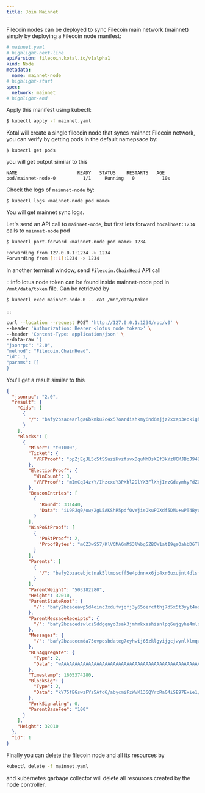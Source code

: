 ```yaml
---
title: Join Mainnet
---
```


Filecoin nodes can be deployed to sync Filecoin main network (mainnet) simply by deploying a Filecoin node manifest:

```yaml
# mainnet.yaml
# highlight-next-line
apiVersion: filecoin.kotal.io/v1alpha1
kind: Node
metadata:
  name: mainnet-node
# highlight-start
spec:
  network: mainnet
# highlight-end
```

Apply this manifest using kubectl:

```bash
$ kubectl apply -f mainnet.yaml
```

Kotal will create a single filecoin node that syncs mainnet Filecoin network, you can verify by getting pods in the default namepsace by:

```
$ kubectl get pods
```

you will get output similar to this

```
NAME                      READY   STATUS    RESTARTS   AGE
pod/mainnet-node-0          1/1     Running   0          10s
```

Check the logs of `mainnet-node` by:

```
$ kubectl logs <mainnet-node pod name>
```

You will get mainnet sync logs.

Let's send an API call to `mainnet-node`, but first lets forward `hocalhost:1234` calls to `mainnet-node` pod

```bash
$ kubectl port-forward <mainnet-node pod name> 1234

Forwarding from 127.0.0.1:1234 -> 1234
Forwarding from [::1]:1234 -> 1234
```

In another terminal window, send `Filecoin.ChainHead` API call

:::info
lotus node token can be found inside mainnet-node pod in `/mnt/data/token` file.
Can be retrieved by
```bash
$ kubectl exec mainnet-node-0 -- cat /mnt/data/token
```
:::

```bash
curl --location --request POST 'http://127.0.0.1:1234/rpc/v0' \
--header 'Authorization: Bearer <lotus node token>' \
--header 'Content-Type: application/json' \
--data-raw '{
"jsonrpc": "2.0",
"method": "Filecoin.ChainHead",
"id": 1,
"params": []
}
```

You'll get a result similar to this

```json
{
  "jsonrpc": "2.0",
  "result": {
    "Cids": [
      {
        "/": "bafy2bzacearlga6bkmku2c4x57oardishkmy6nd6mjjz2xxap3eokighlcz74"
      }
    ],
    "Blocks": [
      {
        "Miner": "t01000",
        "Ticket": {
          "VRFProof": "ppZjEgJL5c5tSSuziHvzfsvxDquMhDsXEf3kYzUCMJBoJ94D6It8vpZhBz7iysKOGUJrqRw8C+AoiV0zupWDa5zIpnlkafNc1mxFpMX751w5vJHuomVIse3rJZJlGmgn"
        },
        "ElectionProof": {
          "WinCount": 3,
          "VRFProof": "mImCqI4z+Y/IhzcxeY3PXhl2DlYX3FlXhjIrzGdaymhyFdZ0xBKj+D7KmiYnjhOsCs9yZ5wuBj2FOD9MYef16NAQ6XVwoC0gnmohYEZUVYkeoY0v476uThbIFm3QdNjN"
        },
        "BeaconEntries": [
          {
            "Round": 331440,
            "Data": "iL9PJq0/ow/2gL5AKShR5pdfOvWjisOkuPOXdf5DMu+wPT4ByuWNxg8+pTt8XAE8GPeJvNMJtR/LjhP1VbJVa8s3AJ19ttEqusmB/NT+KIQe602etzxBqWyK/5+p2zyp"
          }
        ],
        "WinPoStProof": [
          {
            "PoStProof": 2,
            "ProofBytes": "mCZ3wS57/KlVCMAGmMS3lWbg5ZBOW1atI9qaOahbD6TEqs1uoUAoXq9+48WHhXMlpMr0KOA9ditjtg8XZqb/YO6NV+WAX1AhlXfzgcbu1WALMTkhdQ39i0fdAGFo5Z0yBihLkpEf+d3Lp3xT2+AUf4kM9IWTjT5eKzuI8BTWcSHbrGQN9fwA4dTyicH/OOwwjoriuwVeytRtTdVv3wF8uQouRiDqgfzrx4MEhyHETdN3fLVus/TOnhQRqkgeacbb"
          }
        ],
        "Parents": [
          {
            "/": "bafy2bzacebjctnak5ltmoscff5e4pdnnxx6jp4xr6uxujnt4dlsfbyvkihdxg"
          }
        ],
        "ParentWeight": "503182280",
        "Height": 32010,
        "ParentStateRoot": {
          "/": "bafy2bzaceawp5d4oinc3xdufvjqfj3y65oercfthj7d5x5t3yyt4ose6pjxco"
        },
        "ParentMessageReceipts": {
          "/": "bafy2bzacedswlcz5ddgqnyo3sak3jmhmkxashisnlpq6ujgyhe4mlobzpnhs6"
        },
        "Messages": {
          "/": "bafy2bzacecmda75ovposbdateg7eyhwij65zklgyijgcjwynlklmqazpwlhba"
        },
        "BLSAggregate": {
          "Type": 2,
          "Data": "wAAAAAAAAAAAAAAAAAAAAAAAAAAAAAAAAAAAAAAAAAAAAAAAAAAAAAAAAAAAAAAAAAAAAAAAAAAAAAAAAAAAAAAAAAAAAAAAAAAAAAAAAAAAAAAAAAAAAAAAAAAAAAAA"
        },
        "Timestamp": 1605374280,
        "BlockSig": {
          "Type": 2,
          "Data": "kY75fEGswzFYz5Afd6/abycmiFzWvK13GQYrcRaG4iSE97Exie1/BCQdWZSqL8dBA52TGxsEsOiaB8bf6deUE4b0ES+DjjIYH2K2EBGHh8ewDfR+Hwwo6jhdR9dY1JVj"
        },
        "ForkSignaling": 0,
        "ParentBaseFee": "100"
      }
    ],
    "Height": 32010
  },
  "id": 1
}
```

Finally you can delete the filecoin node and all its resources by

```bash
kubectl delete -f mainnet.yaml
```

and kubernetes garbage collector will delete all resources created by the node controller.
